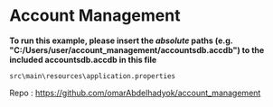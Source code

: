 # Account Management

**To run this example, please insert the _absolute_ paths (e.g. "C:/Users/user/account_management/accountsdb.accdb") to the included accountsdb.accdb in this file**

`src\main\resources\application.properties`


Repo : https://github.com/omarAbdelhadyok/account_management
